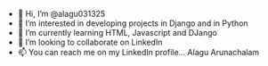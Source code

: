 - 👋 Hi, I’m @alagu031325
- 👀 I’m interested in developing projects in Django and in Python
- 🌱 I’m currently learning HTML, Javascript and DJango
- 💞️ I’m looking to collaborate on LinkedIn
- 📫 You can reach me on my LinkedIn profile... Alagu Arunachalam

<!---
alagu031325/alagu031325 is a ✨ special ✨ repository because its `README.md` (this file) appears on your GitHub profile.
You can click the Preview link to take a look at your changes.
--->
